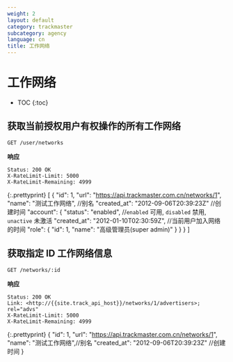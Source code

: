 ```yaml
---
weight: 2
layout: default
category: trackmaster
subcategory: agency
language: cn
title: 工作网络
---
```


# 工作网络

* TOC
{:toc}

## 获取当前授权用户有权操作的所有工作网络

    GET /user/networks

**响应**

    Status: 200 OK
    X-RateLimit-Limit: 5000
    X-RateLimit-Remaining: 4999

{:.prettyprint}
    [
       {
        "id": 1,
        "url": "https://api.trackmaster.com.cn/networks/1",
        "name": "测试工作网络", //别名
        "created_at": "2012-09-06T20:39:23Z" //创建时间
        "account": {
            "status": "enabled", //`enabled` 可用, `disabled` 禁用, `unactive` 未激活
            "created_at": "2012-01-10T02:30:59Z", //当前用户加入网络的时间
            "role": {
                "id": 1,
                "name": "高级管理员(super admin)"
             }
          }
       }
    ]

## 获取指定 ID 工作网络信息

    GET /networks/:id

**响应**

    Status: 200 OK
    Link: <http://{{site.track_api_host}}/networks/1/advertisers>; rel="advs"
    X-RateLimit-Limit: 5000
    X-RateLimit-Remaining: 4999

{:.prettyprint}
    {
      "id": 1,
      "url": "https://api.trackmaster.com.cn/networks/1",
      "name": "测试工作网络",//别名
      "created_at": "2012-09-06T20:39:23Z" //创建时间
    }
